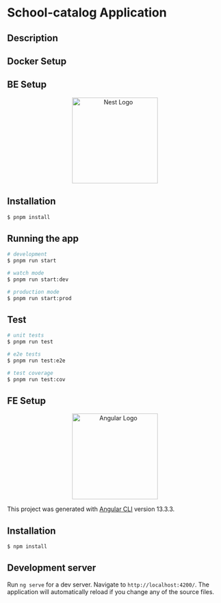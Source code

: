 # School-catalog Application
## Description

## Docker Setup

## BE Setup

<p align="center">
  <a href="http://nestjs.com/" target="blank"><img src="https://nestjs.com/img/logo-small.svg" width="200" alt="Nest Logo" /></a>
</p>

## Installation

```bash
$ pnpm install
```

## Running the app

```bash
# development
$ pnpm run start

# watch mode
$ pnpm run start:dev

# production mode
$ pnpm run start:prod
```

## Test

```bash
# unit tests
$ pnpm run test

# e2e tests
$ pnpm run test:e2e

# test coverage
$ pnpm run test:cov
```

## FE Setup

<p align="center">
  <a href="https://angular.io/" target="blank"><img src="https://angular.io/assets/images/logos/angular/angular.svg" width="200" alt="Angular Logo" /></a>
</p>

This project was generated with [Angular CLI](https://github.com/angular/angular-cli) version 13.3.3.

## Installation

```bash
$ npm install
```

## Development server

Run `ng serve` for a dev server. Navigate to `http://localhost:4200/`. The application will automatically reload if you change any of the source files.
